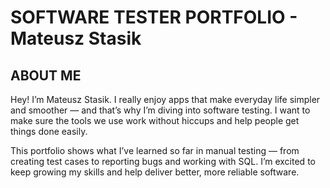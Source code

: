 # SOFTWARE TESTER PORTFOLIO - Mateusz Stasik

## ABOUT ME

Hey! I’m Mateusz Stasik. I really enjoy apps that make everyday life simpler and smoother — and that’s why I’m diving into software testing. I want to make sure the tools we use work without hiccups and help people get things done easily.  

This portfolio shows what I’ve learned so far in manual testing — from creating test cases to reporting bugs and working with SQL. I’m excited to keep growing my skills and help deliver better, more reliable software.
